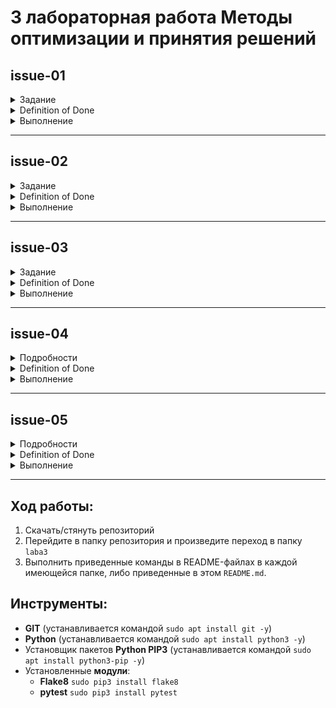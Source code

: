 # 3 лабораторная работа Методы оптимизации и принятия решений

## issue-01
<details>
<summary>Задание</summary>

Дана функция, кодирующая строку в соответствии с таблицей азбуки Морзе

```python
# полный код в файле morse.py
def encode(message: str) -> str:
    """
    Кодирует строку в соответствии с таблицей азбуки Морзе
    """
    encoded_signs = [
        LETTER_TO_MORSE[letter] for letter in message
    ]

    return ' '.join(encoded_signs)
```

Напишите на неё тесты с использованием `doctest`
</details>

<details>
<summary>Definition of Done</summary>

**DoD (Definition of Done) - критерии, позволяющие понять, что задача сделана, как ожидается**:
* используется директива
* используется флаг
* тест с message = 'SOS'
* тест с исключением (Exception)
* файл README.md с описанием шагов для запуска
* файл result с командами и результатами запуска
* файл *.py с функцией и доктестами
* нет замечаний от `flake8`
</details>

<details>
<summary>Выполнение</summary>

Были дописаны доктесты:

```python
def encode(message: str) -> str:
    """
    Кодирует строку в соответствии с таблицей азбуки Морзе

    >>> encode('SOS')
    '... --- ...'

    >>> encode('TEST MESSAGE')
    '- . ... -   -- . ... ... .- --. .'

    >>> encode('Nikel') #doctest: +ELLIPSIS
    Traceback (most recent call last):
        ...
    KeyError: 'i'
    """
    encoded_signs = [
        LETTER_TO_MORSE[letter] for letter in message
    ]

    return ' '.join(encoded_signs)
```


Для выполнения доктестов, описанных в коде необходимо выполнить следующий код:

```bash
$ cd morse
$ python3 -m doctest -o NORMALIZE_WHITESPACE -v morse.py
```

Результаты выполнения указанной команды отображены в файле `doctest_result.md`.

</details>

-----------

## issue-02
<details>
<summary>Задание</summary>

Дана функция, декодирующая строку из азбуки Морзе в английский

```python
# полный код в файле morse.py
def decode(morse_message: str) -> str:
    """
    Декодирует строку из азбуки Морзе в английский
    """
    decoded_letters = [
        MORSE_TO_LETTER[letter] for letter in morse_message.split()
    ]

    return ''.join(decoded_letters)
```

Напишите на неё параметрический тест, используя `pytest.mark.parametrize`
</details>

<details>
<summary>Definition of Done</summary>

**DoD (Definition of Done) - критерии, позволяющие понять, что задача сделана, как ожидается**:
* минимум 3 тестовых примера
* файл README.md с описанием шагов для запуска
* файл result с командами и результатами запуска
* файл *.py с функцией и тестами
* нет замечаний от `flake8`
</details>

<details>
<summary>Выполнение</summary>

Был написан отдельный файл `morse_test.py` тестирования, в котором реализовано параметрическое тестирование некоторым набором данных.
```python
import morse
import pytest


@pytest.mark.parametrize('s,exp', [
    ('... --- ...', 'SOS'),
    ('... . -.-. --- -. -..', 'SECOND'),
    ('--. --- --- -.. -....- .--- --- -...', 'GOOD-JOB'),
    ('--.- .-- . .-. - -.-- -....- -. .. -.- . .-.. -....- --... .---- -.... -....- -- .- .. -....- .---- .---- --...',
     'QWERTY-NIKEL-716-MAI-117')
])
def test_decode(s, exp):
    assert morse.decode(s) == exp
```

Чтобы выполнить тестирование при помощи библиотеки `pytest` необходимо выполнить команду:

```bash
$ cd morse
$ pytest morse_test.py
```

Результаты выполнения теста сведены в файл `paramtest_result.md`.

</details>

-----------

## issue-03
<details>
<summary>Задание</summary>

Дана функция, кодирующая значение в бинарное представление на основе порядкового номера первого встречаемого элемента\
Подробнее про `One Hot Encoding` можно прочитать тут - [How to One Hot Encode Sequence Data in Python](https://machinelearningmastery.com/how-to-one-hot-encode-sequence-data-in-python/)

```python
# полный код в файле one_hot_encoder.py
def fit_transform(*args: str) -> List[Tuple[str, List[int]]]:
    """
    fit_transform(iterable)
    fit_transform(arg1, arg2, *args)
    """
    if len(args) == 0:
        raise TypeError('expected at least 1 arguments, got 0')

    categories = args if isinstance(args[0], str) else list(args[0])
    uniq_categories = set(categories)
    bin_format = f'{{0:0{len(uniq_categories)}b}}'

    seen_categories = dict()
    transformed_rows = []

    for cat in categories:
        bin_view_cat = (int(b) for b in bin_format.format(1 << len(seen_categories)))
        seen_categories.setdefault(cat, list(bin_view_cat))
        transformed_rows.append((cat, seen_categories[cat]))

    return transformed_rows
```

Напишите на неё тесты с использованием `unittest`
</details>

<details>
<summary>Definition of Done</summary>

**DoD (Definition of Done) - критерии, позволяющие понять, что задача сделана, как ожидается**:
* минимум 4 тестовых примера
* минимум 2 метода проверки (`assertEqual`, `assertNotIn`, ...)
* пример с перехватом исключения
* файл README.md с описанием шагов для запуска
* файл result с командами и результатами запуска
* файл *.py с функцией и тестами
* нет замечаний от `flake8`
</details>

<details>
<summary>Выполнение</summary>

Был написан файл, используемый для тестирования.
```python
# подробности в файле unitTestOneHotEncoder.py
import unittest
import one_hot_encoder

class MyTestCase(unittest.TestCase):
    def test_simple_sequence(self):
        ...
        self.assertEqual(correct_answer, answer_test_words)

    def test_with_one_repeat(self):
        ...
        self.assertIn(correct_answer[2], answer_test_words)
        self.assertEqual(correct_answer, answer_test_words)

    def test_with_multiple_repeats(self):
        ...
        self.assertEqual(correct_answer, answer_test_words)

    def test_empty_args(self):
        with self.assertRaises(TypeError):
            one_hot_encoder.fit_transform()


if __name__ == '__main__':
    unittest.main()
```

Как видно из приведенного кода, в процессе тестирования выполняется 4 теста, в одном из которых присутствуют два метода проверки, также, есть тест на перехват исключения.

Чтобы выполнить тестирование при помощи библиотеки `unittest` необходимо выполнить команду:

```bash
$ cd OneHotEncoder
$ python3 -m unittest -v unitTestOneHotEncoder.py
```

Результат выполнения тестирования приведен в файле `unittest_result.md`.

</details>

-----------

## issue-04
<details>
<summary>Подробности</summary>

Дана функция, кодирующая значение в бинарное представление на основе порядкового номера первого встречаемого элемента\
Подробнее про `One Hot Encoding` можно прочитать тут - [How to One Hot Encode Sequence Data in Python](https://machinelearningmastery.com/how-to-one-hot-encode-sequence-data-in-python/)

```python
# полный код в файле one_hot_encoder.py
def fit_transform(*args: str) -> List[Tuple[str, List[int]]]:
    """
    fit_transform(iterable)
    fit_transform(arg1, arg2, *args)
    """
    if len(args) == 0:
        raise TypeError('expected at least 1 arguments, got 0')

    categories = args if isinstance(args[0], str) else list(args[0])
    uniq_categories = set(categories)
    bin_format = f'{{0:0{len(uniq_categories)}b}}'

    seen_categories = dict()
    transformed_rows = []

    for cat in categories:
        bin_view_cat = (int(b) for b in bin_format.format(1 << len(seen_categories)))
        seen_categories.setdefault(cat, list(bin_view_cat))
        transformed_rows.append((cat, seen_categories[cat]))

    return transformed_rows
```

Напишите на неё тесты с использованием `pytest`
</details>

<details>
<summary>Definition of Done</summary>

**DoD (Definition of Done) - критерии, позволяющие понять, что задача сделана, как ожидается**:
* минимум 4 тестовых примера
* пример с перехватом исключения
* файл README.md с описанием шагов для запуска
* файл result с командами и результатами запуска
* файл *.py с функцией и тестами
* нет замечаний от `flake8`
</details>

<details>
<summary>Выполнение</summary>

Был написан файл для тестирования при помощи pytest.
```python
# подробности в файле pyTestOneHotEncoder.py
import pytest
import one_hot_encoder


def test_simple_sequence():
    ...
    assert answer_test_words == correct_answer


def test_with_one_repeat():
    ...
    assert answer_test_words == correct_answer


def test_with_multiple_repeats():
    ...
    assert answer_test_words == correct_answer


def test_empty_args():
    with pytest.raises(TypeError):
        one_hot_encoder.fit_transform()
```

Как видно из приведенного кода, в процессе тестирования выполняется 4 теста, также, есть тест на перехват исключения.

Чтобы выполнить тестирование при помощи библиотеки `pytest` необходимо выполнить команду:

```bash
$ cd OneHotEncoder
$ python3 -m pytest pyTestOneHotEncoder.py
```

Результат выполнения тестирования приведен в файле `pyTest_result.md`.

</details>

-----------

## issue-05
<details>
<summary>Подробности</summary>

Дана функция, возвращающая текущий год. Дату и время получаем из API-worldclock

```python
# полный код в файле what_is_year_now.py
def what_is_year_now() -> int:
    """
    Получает текущее время из API-worldclock и извлекает из поля 'currentDateTime' год

    Предположим, что currentDateTime может быть в двух форматах:
      * YYYY-MM-DD - 2019-03-01
      * DD.MM.YYYY - 01.03.2019
    """
    with urllib.request.urlopen(API_URL) as resp:
        resp_json = json.load(resp)

    datetime_str = resp_json['currentDateTime']
    if datetime_str[YMD_SEP_INDEX] == YMD_SEP:
        year_str = datetime_str[YMD_YEAR_SLICE]
    elif datetime_str[DMY_SEP_INDEX] == DMY_SEP:
        year_str = datetime_str[DMY_YEAR_SLICE]
    else:
        raise ValueError('Invalid format')

    return int(year_str)
```

Напишите на неё тесты, проверяющие все сценарии работы
</details>

<details>
<summary>Definition of Done</summary>

**DoD (Definition of Done) - критерии, позволяющие понять, что задача сделана, как ожидается**и:
* добейтесь 100% покрытия кода тестами
* используйте unittest.mock для замены реального обращения к API
* предоставьте отчет о покрытии в виде директории с html файлами
* файл README.md с описанием шагов для запуска
* файл result с командами и результатами запуска
* файл *.py с функцией и тестами
* нет замечаний от `flake8`
</details>

<details>
<summary>Выполнение</summary>

</details>

-----------

## Ход работы:
1. Скачать/стянуть репозиторий
1. Перейдите в папку репозитория и произведите переход в папку `laba3`
1. Выполнить приведенные команды в README-файлах в каждой имеющейся папке, либо приведенные в этом `README.md`.

## Инструменты:
- **GIT** (устанавливается командой `sudo apt install git -y`)
- **Python** (устанавливается командой `sudo apt install python3 -y`)
- Установщик пакетов **Python PIP3** (устанавливается командой `sudo apt install python3-pip -y`)
- Установленные **модули**:
	+ **Flake8** `sudo pip3 install flake8`
	+ **pytest** `sudo pip3 install pytest`
